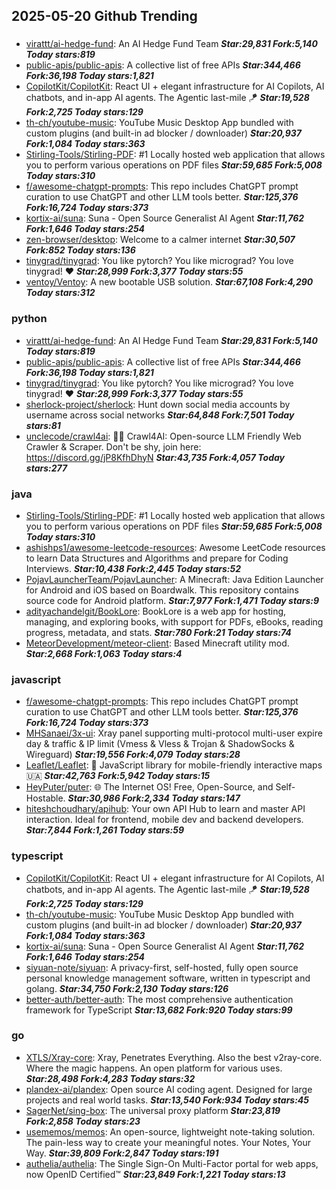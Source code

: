 ## 2025-05-20 Github Trending

### 
* [virattt/ai-hedge-fund](https://github.com/virattt/ai-hedge-fund): An AI Hedge Fund Team ***Star:29,831 Fork:5,140 Today stars:819***
* [public-apis/public-apis](https://github.com/public-apis/public-apis): A collective list of free APIs ***Star:344,466 Fork:36,198 Today stars:1,821***
* [CopilotKit/CopilotKit](https://github.com/CopilotKit/CopilotKit): React UI + elegant infrastructure for AI Copilots, AI chatbots, and in-app AI agents. The Agentic last-mile 🪁 ***Star:19,528 Fork:2,725 Today stars:129***
* [th-ch/youtube-music](https://github.com/th-ch/youtube-music): YouTube Music Desktop App bundled with custom plugins (and built-in ad blocker / downloader) ***Star:20,937 Fork:1,084 Today stars:363***
* [Stirling-Tools/Stirling-PDF](https://github.com/Stirling-Tools/Stirling-PDF): #1 Locally hosted web application that allows you to perform various operations on PDF files ***Star:59,685 Fork:5,008 Today stars:310***
* [f/awesome-chatgpt-prompts](https://github.com/f/awesome-chatgpt-prompts): This repo includes ChatGPT prompt curation to use ChatGPT and other LLM tools better. ***Star:125,376 Fork:16,724 Today stars:373***
* [kortix-ai/suna](https://github.com/kortix-ai/suna): Suna - Open Source Generalist AI Agent ***Star:11,762 Fork:1,646 Today stars:254***
* [zen-browser/desktop](https://github.com/zen-browser/desktop): Welcome to a calmer internet ***Star:30,507 Fork:852 Today stars:136***
* [tinygrad/tinygrad](https://github.com/tinygrad/tinygrad): You like pytorch? You like micrograd? You love tinygrad! ❤️ ***Star:28,999 Fork:3,377 Today stars:55***
* [ventoy/Ventoy](https://github.com/ventoy/Ventoy): A new bootable USB solution. ***Star:67,108 Fork:4,290 Today stars:312***

### python
* [virattt/ai-hedge-fund](https://github.com/virattt/ai-hedge-fund): An AI Hedge Fund Team ***Star:29,831 Fork:5,140 Today stars:819***
* [public-apis/public-apis](https://github.com/public-apis/public-apis): A collective list of free APIs ***Star:344,466 Fork:36,198 Today stars:1,821***
* [tinygrad/tinygrad](https://github.com/tinygrad/tinygrad): You like pytorch? You like micrograd? You love tinygrad! ❤️ ***Star:28,999 Fork:3,377 Today stars:55***
* [sherlock-project/sherlock](https://github.com/sherlock-project/sherlock): Hunt down social media accounts by username across social networks ***Star:64,848 Fork:7,501 Today stars:81***
* [unclecode/crawl4ai](https://github.com/unclecode/crawl4ai): 🚀🤖 Crawl4AI: Open-source LLM Friendly Web Crawler & Scraper. Don't be shy, join here: https://discord.gg/jP8KfhDhyN ***Star:43,735 Fork:4,057 Today stars:277***

### java
* [Stirling-Tools/Stirling-PDF](https://github.com/Stirling-Tools/Stirling-PDF): #1 Locally hosted web application that allows you to perform various operations on PDF files ***Star:59,685 Fork:5,008 Today stars:310***
* [ashishps1/awesome-leetcode-resources](https://github.com/ashishps1/awesome-leetcode-resources): Awesome LeetCode resources to learn Data Structures and Algorithms and prepare for Coding Interviews. ***Star:10,438 Fork:2,445 Today stars:52***
* [PojavLauncherTeam/PojavLauncher](https://github.com/PojavLauncherTeam/PojavLauncher): A Minecraft: Java Edition Launcher for Android and iOS based on Boardwalk. This repository contains source code for Android platform. ***Star:7,977 Fork:1,471 Today stars:9***
* [adityachandelgit/BookLore](https://github.com/adityachandelgit/BookLore): BookLore is a web app for hosting, managing, and exploring books, with support for PDFs, eBooks, reading progress, metadata, and stats. ***Star:780 Fork:21 Today stars:74***
* [MeteorDevelopment/meteor-client](https://github.com/MeteorDevelopment/meteor-client): Based Minecraft utility mod. ***Star:2,668 Fork:1,063 Today stars:4***

### javascript
* [f/awesome-chatgpt-prompts](https://github.com/f/awesome-chatgpt-prompts): This repo includes ChatGPT prompt curation to use ChatGPT and other LLM tools better. ***Star:125,376 Fork:16,724 Today stars:373***
* [MHSanaei/3x-ui](https://github.com/MHSanaei/3x-ui): Xray panel supporting multi-protocol multi-user expire day & traffic & IP limit (Vmess & Vless & Trojan & ShadowSocks & Wireguard) ***Star:19,556 Fork:4,079 Today stars:28***
* [Leaflet/Leaflet](https://github.com/Leaflet/Leaflet): 🍃 JavaScript library for mobile-friendly interactive maps 🇺🇦 ***Star:42,763 Fork:5,942 Today stars:15***
* [HeyPuter/puter](https://github.com/HeyPuter/puter): 🌐 The Internet OS! Free, Open-Source, and Self-Hostable. ***Star:30,986 Fork:2,334 Today stars:147***
* [hiteshchoudhary/apihub](https://github.com/hiteshchoudhary/apihub): Your own API Hub to learn and master API interaction. Ideal for frontend, mobile dev and backend developers. ***Star:7,844 Fork:1,261 Today stars:59***

### typescript
* [CopilotKit/CopilotKit](https://github.com/CopilotKit/CopilotKit): React UI + elegant infrastructure for AI Copilots, AI chatbots, and in-app AI agents. The Agentic last-mile 🪁 ***Star:19,528 Fork:2,725 Today stars:129***
* [th-ch/youtube-music](https://github.com/th-ch/youtube-music): YouTube Music Desktop App bundled with custom plugins (and built-in ad blocker / downloader) ***Star:20,937 Fork:1,084 Today stars:363***
* [kortix-ai/suna](https://github.com/kortix-ai/suna): Suna - Open Source Generalist AI Agent ***Star:11,762 Fork:1,646 Today stars:254***
* [siyuan-note/siyuan](https://github.com/siyuan-note/siyuan): A privacy-first, self-hosted, fully open source personal knowledge management software, written in typescript and golang. ***Star:34,750 Fork:2,130 Today stars:126***
* [better-auth/better-auth](https://github.com/better-auth/better-auth): The most comprehensive authentication framework for TypeScript ***Star:13,682 Fork:920 Today stars:99***

### go
* [XTLS/Xray-core](https://github.com/XTLS/Xray-core): Xray, Penetrates Everything. Also the best v2ray-core. Where the magic happens. An open platform for various uses. ***Star:28,498 Fork:4,283 Today stars:32***
* [plandex-ai/plandex](https://github.com/plandex-ai/plandex): Open source AI coding agent. Designed for large projects and real world tasks. ***Star:13,540 Fork:934 Today stars:45***
* [SagerNet/sing-box](https://github.com/SagerNet/sing-box): The universal proxy platform ***Star:23,819 Fork:2,858 Today stars:23***
* [usememos/memos](https://github.com/usememos/memos): An open-source, lightweight note-taking solution. The pain-less way to create your meaningful notes. Your Notes, Your Way. ***Star:39,809 Fork:2,847 Today stars:191***
* [authelia/authelia](https://github.com/authelia/authelia): The Single Sign-On Multi-Factor portal for web apps, now OpenID Certified™ ***Star:23,849 Fork:1,221 Today stars:13***
